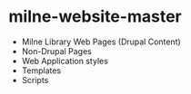 # milne-website-master
* Milne Library Web Pages (Drupal Content)
* Non-Drupal Pages
* Web Application styles
* Templates
* Scripts
